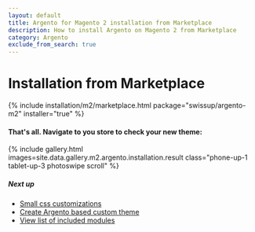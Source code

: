 ```yaml
---
layout: default
title: Argento for Magento 2 installation from Marketplace
description: How to install Argento on Magento 2 from Marketplace
category: Argento
exclude_from_search: true
---
```


# Installation from Marketplace

{% include installation/m2/marketplace.html package="swissup/argento-m2" installer="true" %}

#### That's all. Navigate to you store to check your new theme:

{% include gallery.html images=site.data.gallery.m2.argento.installation.result class="phone-up-1 tablet-up-3 photoswipe scroll" %}

##### Next up

- [Small css customizations](/m2/argento/customization/custom-css/)
- [Create Argento based custom theme](/m2/argento/customization/custom-theme/)
- [View list of included modules](/m2/argento/#extensions)


